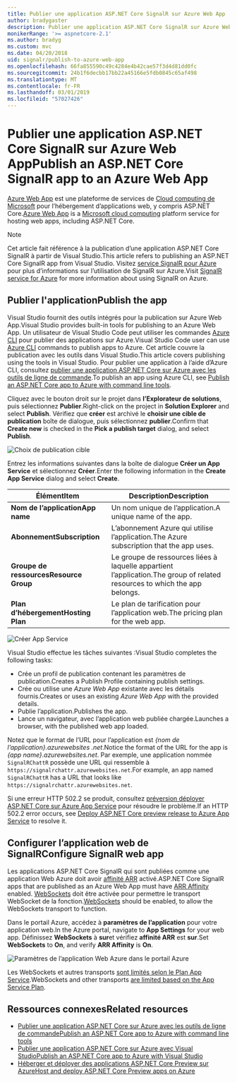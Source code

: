 ```yaml
---
title: Publier une application ASP.NET Core SignalR sur Azure Web App
author: bradygaster
description: Publier une application ASP.NET Core SignalR sur Azure Web App
monikerRange: '>= aspnetcore-2.1'
ms.author: bradyg
ms.custom: mvc
ms.date: 04/20/2018
uid: signalr/publish-to-azure-web-app
ms.openlocfilehash: 66fa855590c49c4284e4b42cae57f3d4d81dd0fc
ms.sourcegitcommit: 24b1f6decbb17bb22a45166e5fdb0845c65af498
ms.translationtype: MT
ms.contentlocale: fr-FR
ms.lasthandoff: 03/01/2019
ms.locfileid: "57027426"
---
```

# <a name="publish-an-aspnet-core-signalr-app-to-an-azure-web-app"></a><span data-ttu-id="22cff-103">Publier une application ASP.NET Core SignalR sur Azure Web App</span><span class="sxs-lookup"><span data-stu-id="22cff-103">Publish an ASP.NET Core SignalR app to an Azure Web App</span></span>

<span data-ttu-id="22cff-104">[Azure Web App](/azure/app-service/app-service-web-overview) est une plateforme de services de [Cloud computing de Microsoft](https://azure.microsoft.com/) pour l’hébergement d’applications web, y compris ASP.NET Core.</span><span class="sxs-lookup"><span data-stu-id="22cff-104">[Azure Web App](/azure/app-service/app-service-web-overview) is a [Microsoft cloud computing](https://azure.microsoft.com/) platform service for hosting web apps, including ASP.NET Core.</span></span>

> [!NOTE]
> <span data-ttu-id="22cff-105">Cet article fait référence à la publication d’une application ASP.NET Core SignalR à partir de Visual Studio.</span><span class="sxs-lookup"><span data-stu-id="22cff-105">This article refers to publishing an ASP.NET Core SignalR app from Visual Studio.</span></span> <span data-ttu-id="22cff-106">Visitez [service SignalR pour Azure](https://azure.microsoft.com/en-gb/services/signalr-service?) pour plus d’informations sur l’utilisation de SignalR sur Azure.</span><span class="sxs-lookup"><span data-stu-id="22cff-106">Visit [SignalR service for Azure](https://azure.microsoft.com/en-gb/services/signalr-service?) for more information about using SignalR on Azure.</span></span>

## <a name="publish-the-app"></a><span data-ttu-id="22cff-107">Publier l'application</span><span class="sxs-lookup"><span data-stu-id="22cff-107">Publish the app</span></span>

<span data-ttu-id="22cff-108">Visual Studio fournit des outils intégrés pour la publication sur Azure Web App.</span><span class="sxs-lookup"><span data-stu-id="22cff-108">Visual Studio provides built-in tools for publishing to an Azure Web App.</span></span> <span data-ttu-id="22cff-109">Un utilisateur de Visual Studio Code peut utiliser les commandes [Azure CLI](/cli/azure) pour publier des applications sur Azure.</span><span class="sxs-lookup"><span data-stu-id="22cff-109">Visual Studio Code user can use [Azure CLI](/cli/azure) commands to publish apps to Azure.</span></span> <span data-ttu-id="22cff-110">Cet article couvre la publication avec les outils dans Visual Studio.</span><span class="sxs-lookup"><span data-stu-id="22cff-110">This article covers publishing using the tools in Visual Studio.</span></span> <span data-ttu-id="22cff-111">Pour publier une application à l’aide d’Azure CLI, consultez [publier une application ASP.NET Core sur Azure avec les outils de ligne de commande](/azure/app-service/app-service-web-get-started-dotnet).</span><span class="sxs-lookup"><span data-stu-id="22cff-111">To publish an app using Azure CLI, see [Publish an ASP.NET Core app to Azure with command line tools](/azure/app-service/app-service-web-get-started-dotnet).</span></span>

<span data-ttu-id="22cff-112">Cliquez avec le bouton droit sur le projet dans **l’Explorateur de solutions**, puis sélectionnez **Publier**.</span><span class="sxs-lookup"><span data-stu-id="22cff-112">Right-click on the project in **Solution Explorer** and select **Publish**.</span></span> <span data-ttu-id="22cff-113">Vérifiez que **créer** est archivé le **choisir une cible de publication** boîte de dialogue, puis sélectionnez **publier**.</span><span class="sxs-lookup"><span data-stu-id="22cff-113">Confirm that **Create new** is checked in the **Pick a publish target** dialog, and select **Publish**.</span></span>

![Choix de publication cible](publish-to-azure-web-app/_static/pick-publish-target-dialog.png)

<span data-ttu-id="22cff-115">Entrez les informations suivantes dans la boîte de dialogue **Créer un App Service** et sélectionnez **Créer**.</span><span class="sxs-lookup"><span data-stu-id="22cff-115">Enter the following information in the **Create App Service** dialog and select **Create**.</span></span>

| <span data-ttu-id="22cff-116">Élément</span><span class="sxs-lookup"><span data-stu-id="22cff-116">Item</span></span> | <span data-ttu-id="22cff-117">Description</span><span class="sxs-lookup"><span data-stu-id="22cff-117">Description</span></span> |
| ---- | ----------- |
| <span data-ttu-id="22cff-118">**Nom de l’application**</span><span class="sxs-lookup"><span data-stu-id="22cff-118">**App name**</span></span> | <span data-ttu-id="22cff-119">Un nom unique de l’application.</span><span class="sxs-lookup"><span data-stu-id="22cff-119">A unique name of the app.</span></span> |
| <span data-ttu-id="22cff-120">**Abonnement**</span><span class="sxs-lookup"><span data-stu-id="22cff-120">**Subscription**</span></span> | <span data-ttu-id="22cff-121">L’abonnement Azure qui utilise l’application.</span><span class="sxs-lookup"><span data-stu-id="22cff-121">The Azure subscription that the app uses.</span></span> |
| <span data-ttu-id="22cff-122">**Groupe de ressources**</span><span class="sxs-lookup"><span data-stu-id="22cff-122">**Resource Group**</span></span> | <span data-ttu-id="22cff-123">Le groupe de ressources liées à laquelle appartient l’application.</span><span class="sxs-lookup"><span data-stu-id="22cff-123">The group of related resources to which the app belongs.</span></span>  |
| <span data-ttu-id="22cff-124">**Plan d’hébergement**</span><span class="sxs-lookup"><span data-stu-id="22cff-124">**Hosting Plan**</span></span> | <span data-ttu-id="22cff-125">Le plan de tarification pour l’application web.</span><span class="sxs-lookup"><span data-stu-id="22cff-125">The pricing plan for the web app.</span></span> |

![Créer App Service](publish-to-azure-web-app/_static/create-app-service-dialog.png)

<span data-ttu-id="22cff-127">Visual Studio effectue les tâches suivantes :</span><span class="sxs-lookup"><span data-stu-id="22cff-127">Visual Studio completes the following tasks:</span></span>

* <span data-ttu-id="22cff-128">Crée un profil de publication contenant les paramètres de publication.</span><span class="sxs-lookup"><span data-stu-id="22cff-128">Creates a Publish Profile containing publish settings.</span></span>
* <span data-ttu-id="22cff-129">Crée ou utilise une *Azure Web App* existante avec les détails fournis.</span><span class="sxs-lookup"><span data-stu-id="22cff-129">Creates or uses an existing *Azure Web App* with the provided details.</span></span>
* <span data-ttu-id="22cff-130">Publie l’application.</span><span class="sxs-lookup"><span data-stu-id="22cff-130">Publishes the app.</span></span>
* <span data-ttu-id="22cff-131">Lance un navigateur, avec l’application web publiée chargée.</span><span class="sxs-lookup"><span data-stu-id="22cff-131">Launches a browser, with the published web app loaded.</span></span>

<span data-ttu-id="22cff-132">Notez que le format de l’URL pour l’application est *{nom de l’application}.azurewebsites .net*.</span><span class="sxs-lookup"><span data-stu-id="22cff-132">Notice the format of the URL for the app is *{app name}.azurewebsites.net*.</span></span> <span data-ttu-id="22cff-133">Par exemple, une application nommée `SignalRChattR` possède une URL qui ressemble à `https://signalrchattr.azurewebsites.net`.</span><span class="sxs-lookup"><span data-stu-id="22cff-133">For example, an app named `SignalRChattR` has a URL that looks like `https://signalrchattr.azurewebsites.net`.</span></span>

<span data-ttu-id="22cff-134">Si une erreur HTTP 502.2 se produit, consultez [préversion déployer ASP.NET Core sur Azure App Service](xref:host-and-deploy/azure-apps/index) pour résoudre le problème.</span><span class="sxs-lookup"><span data-stu-id="22cff-134">If an HTTP 502.2 error occurs, see [Deploy ASP.NET Core preview release to Azure App Service](xref:host-and-deploy/azure-apps/index) to resolve it.</span></span>

## <a name="configure-signalr-web-app"></a><span data-ttu-id="22cff-135">Configurer l’application web de SignalR</span><span class="sxs-lookup"><span data-stu-id="22cff-135">Configure SignalR web app</span></span>

<span data-ttu-id="22cff-136">Les applications ASP.NET Core SignalR qui sont publiées comme une application Web Azure doit avoir [affinité ARR](https://en.wikipedia.org/wiki/Application_Request_Routing) activé.</span><span class="sxs-lookup"><span data-stu-id="22cff-136">ASP.NET Core SignalR apps that are published as an Azure Web App must have [ARR Affinity](https://en.wikipedia.org/wiki/Application_Request_Routing) enabled.</span></span> <span data-ttu-id="22cff-137">[WebSockets](xref:fundamentals/websockets) doit être activée pour permettre le transport WebSocket de la fonction.</span><span class="sxs-lookup"><span data-stu-id="22cff-137">[WebSockets](xref:fundamentals/websockets) should be enabled, to allow the WebSockets transport to function.</span></span>

<span data-ttu-id="22cff-138">Dans le portail Azure, accédez à **paramètres de l’application** pour votre application web.</span><span class="sxs-lookup"><span data-stu-id="22cff-138">In the Azure portal, navigate to **App Settings** for your web app.</span></span> <span data-ttu-id="22cff-139">Définissez **WebSockets** à **sur**et vérifiez **affinité ARR** est **sur**.</span><span class="sxs-lookup"><span data-stu-id="22cff-139">Set **WebSockets** to **On**, and verify **ARR Affinity** is **On**.</span></span>

![Paramètres de l’application Web Azure dans le portail Azure](publish-to-azure-web-app/_static/azure-web-app-settings.png)

 <span data-ttu-id="22cff-141">Les WebSockets et autres transports [sont limités selon le Plan App Service](/azure/azure-subscription-service-limits#app-service-limits).</span><span class="sxs-lookup"><span data-stu-id="22cff-141">WebSockets and other transports [are limited based on the App Service Plan](/azure/azure-subscription-service-limits#app-service-limits).</span></span>

## <a name="related-resources"></a><span data-ttu-id="22cff-142">Ressources connexes</span><span class="sxs-lookup"><span data-stu-id="22cff-142">Related resources</span></span>

* [<span data-ttu-id="22cff-143">Publier une application ASP.NET Core sur Azure avec les outils de ligne de commande</span><span class="sxs-lookup"><span data-stu-id="22cff-143">Publish an ASP.NET Core app to Azure with command line tools</span></span>](/azure/app-service/app-service-web-get-started-dotnet)
* [<span data-ttu-id="22cff-144">Publier une application ASP.NET Core sur Azure avec Visual Studio</span><span class="sxs-lookup"><span data-stu-id="22cff-144">Publish an ASP.NET Core app to Azure with Visual Studio</span></span>](xref:tutorials/publish-to-azure-webapp-using-vs)
* [<span data-ttu-id="22cff-145">Héberger et déployer des applications ASP.NET Core Preview sur Azure</span><span class="sxs-lookup"><span data-stu-id="22cff-145">Host and deploy ASP.NET Core Preview apps on Azure</span></span>](xref:host-and-deploy/azure-apps/index#deploy-aspnet-core-preview-release-to-azure-app-service)

